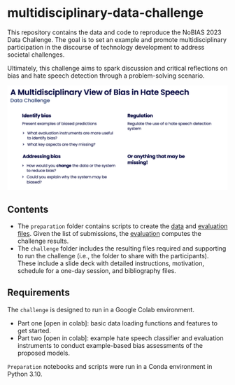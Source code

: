 # multidisciplinary-data-challenge

This repository contains the data and code to reproduce the NoBIAS 2023 Data Challenge. The goal is to set an example and promote multidisciplinary participation in the discourse of technology development to address societal challenges.

Ultimately, this challenge aims to spark discussion and critical reflections on bias and hate speech detection through a problem-solving scenario.

<p align="center">
 <img src="challenge/slides/Example_prompts.png" alt="drawing" width="800" class="center"/>
</p>

## Contents

- The `preparation` folder contains scripts to create the [data](preparation/1_prepare_data.ipynb) and [evaluation files](preparation/2_prepare_evaluation.ipynb). Given the list of submissions, the [evaluation](preparation/3_evaluation.ipynb) computes the challenge results.
- The `challenge` folder includes the resulting files required and supporting to run the challenge (i.e., the folder to share with the participants). These include a slide deck with detailed instructions, motivation, schedule for a one-day session, and bibliography files.

## Requirements

The `challenge` is designed to run in a Google Colab environment.
- Part one [open in colab]: basic data loading functions and features to get started.
- Part two [open in colab]: example hate speech classifier and evaluation instruments to conduct example-based bias assessments of the proposed models.

`Preparation` notebooks and scripts were run in a Conda environment in Python 3.10.


